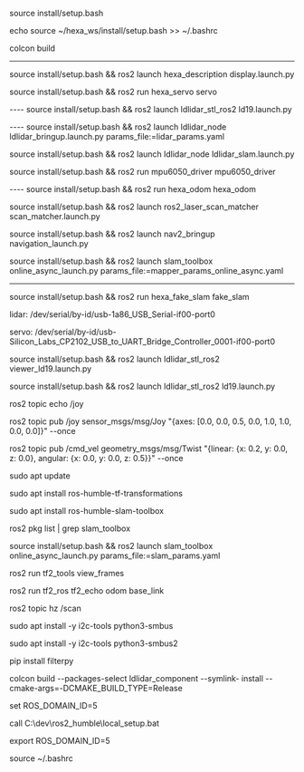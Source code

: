 source install/setup.bash

echo source ~/hexa_ws/install/setup.bash >> ~/.bashrc

colcon build

-------------------------------------------------------------------

source install/setup.bash && ros2 launch hexa_description display.launch.py

source install/setup.bash && ros2 run hexa_servo servo

---- source install/setup.bash && ros2 launch ldlidar_stl_ros2 ld19.launch.py

---- source install/setup.bash && ros2 launch ldlidar_node ldlidar_bringup.launch.py params_file:=lidar_params.yaml

source install/setup.bash && ros2 launch ldlidar_node ldlidar_slam.launch.py

source install/setup.bash && ros2 run mpu6050_driver mpu6050_driver

---- source install/setup.bash && ros2 run hexa_odom hexa_odom

source install/setup.bash && ros2 launch ros2_laser_scan_matcher scan_matcher.launch.py

source install/setup.bash && ros2 launch nav2_bringup navigation_launch.py

source install/setup.bash && ros2 launch slam_toolbox online_async_launch.py params_file:=mapper_params_online_async.yaml

-------------------------------------------------------------------

source install/setup.bash && ros2 run hexa_fake_slam fake_slam

lidar: /dev/serial/by-id/usb-1a86_USB_Serial-if00-port0

servo: /dev/serial/by-id/usb-Silicon_Labs_CP2102_USB_to_UART_Bridge_Controller_0001-if00-port0

source install/setup.bash && ros2 launch ldlidar_stl_ros2 viewer_ld19.launch.py

source install/setup.bash && ros2 launch ldlidar_stl_ros2 ld19.launch.py

ros2 topic echo /joy

ros2 topic pub /joy sensor_msgs/msg/Joy "{axes: [0.0, 0.0, 0.5, 0.0, 1.0, 1.0, 0.0, 0.0]}" --once

ros2 topic pub /cmd_vel geometry_msgs/msg/Twist "{linear: {x: 0.2, y: 0.0, z: 0.0}, angular: {x: 0.0, y: 0.0, z: 0.5}}" --once

sudo apt update

sudo apt install ros-humble-tf-transformations

sudo apt install ros-humble-slam-toolbox

ros2 pkg list | grep slam_toolbox

source install/setup.bash && ros2 launch slam_toolbox online_async_launch.py params_file:=slam_params.yaml

ros2 run tf2_tools view_frames

ros2 run tf2_ros tf2_echo odom base_link

ros2 topic hz /scan

sudo apt install -y i2c-tools python3-smbus

sudo apt install -y i2c-tools python3-smbus2

pip install filterpy

colcon build --packages-select ldlidar_component --symlink-
install --cmake-args=-DCMAKE_BUILD_TYPE=Release

set ROS_DOMAIN_ID=5

call C:\dev\ros2_humble\local_setup.bat

export ROS_DOMAIN_ID=5

source ~/.bashrc